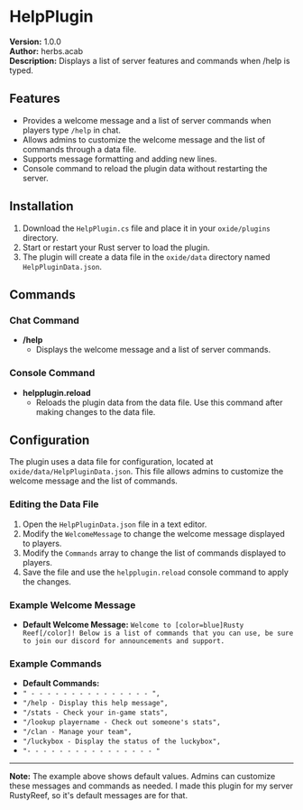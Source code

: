 # HelpPlugin

**Version:** 1.0.0  
**Author:** herbs.acab  
**Description:** Displays a list of server features and commands when /help is typed.

## Features

- Provides a welcome message and a list of server commands when players type `/help` in chat.
- Allows admins to customize the welcome message and the list of commands through a data file.
- Supports message formatting and adding new lines.
- Console command to reload the plugin data without restarting the server.

## Installation

1. Download the `HelpPlugin.cs` file and place it in your `oxide/plugins` directory.
2. Start or restart your Rust server to load the plugin.
3. The plugin will create a data file in the `oxide/data` directory named `HelpPluginData.json`.

## Commands

### Chat Command

- **/help**
  - Displays the welcome message and a list of server commands.

### Console Command

- **helpplugin.reload**
  - Reloads the plugin data from the data file. Use this command after making changes to the data file.

## Configuration

The plugin uses a data file for configuration, located at `oxide/data/HelpPluginData.json`. This file allows admins to customize the welcome message and the list of commands.

### Editing the Data File

1. Open the `HelpPluginData.json` file in a text editor.
2. Modify the `WelcomeMessage` to change the welcome message displayed to players.
3. Modify the `Commands` array to change the list of commands displayed to players.
4. Save the file and use the `helpplugin.reload` console command to apply the changes.

### Example Welcome Message

- **Default Welcome Message:** `Welcome to [color=blue]Rusty Reef[/color]! Below is a list of commands that you can use, be sure to join our discord for announcements and support.`

### Example Commands

- **Default Commands:**
- `" - - - - - - - - - - - - - - - ",`
- `"/help - Display this help message",`
- `"/stats - Check your in-game stats",`
- `"/lookup playername - Check out someone's stats",`
- `"/clan - Manage your team",`
- `"/luckybox - Display the status of the luckybox",`
- `"- - - - - - - - - - - - - - - - "`
  
---

**Note:** The example above shows default values. Admins can customize these messages and commands as needed. I made this plugin for my server RustyReef, so it's default messages are for that.
